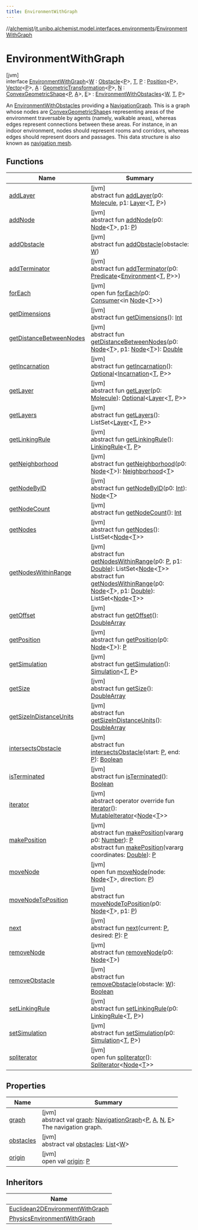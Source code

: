 ```yaml
---
title: EnvironmentWithGraph
---
```

//[alchemist](../../../index.html)/[it.unibo.alchemist.model.interfaces.environments](../index.html)/[EnvironmentWithGraph](index.html)



# EnvironmentWithGraph



[jvm]\
interface [EnvironmentWithGraph](index.html)<[W](index.html) : [Obstacle](../../it.unibo.alchemist.model.interfaces/-obstacle/index.html)<[P](index.html)>, [T](index.html), [P](index.html) : [Position](../../it.unibo.alchemist.model.interfaces/-position/index.html)<[P](index.html)>, [Vector](../../it.unibo.alchemist.model.interfaces.geometry/-vector/index.html)<[P](index.html)>, [A](index.html) : [GeometricTransformation](../../it.unibo.alchemist.model.interfaces.geometry/-geometric-transformation/index.html)<[P](index.html)>, [N](index.html) : [ConvexGeometricShape](../../it.unibo.alchemist.model.interfaces.geometry/-convex-geometric-shape/index.html)<[P](index.html), [A](index.html)>, [E](index.html)> : [EnvironmentWithObstacles](../../it.unibo.alchemist.model.interfaces/-environment-with-obstacles/index.html)<[W](index.html), [T](index.html), [P](index.html)> 

An [EnvironmentWithObstacles](../../it.unibo.alchemist.model.interfaces/-environment-with-obstacles/index.html) providing a [NavigationGraph](../../it.unibo.alchemist.model.interfaces.geometry.euclidean2d.graph/-navigation-graph/index.html). This is a graph whose nodes are [ConvexGeometricShape](../../it.unibo.alchemist.model.interfaces.geometry/-convex-geometric-shape/index.html)s representing areas of the environment traversable by agents (namely, walkable areas), whereas edges represent connections between these areas. For instance, in an indoor environment, nodes should represent rooms and corridors, whereas edges should represent doors and passages. This data structure is also known as [navigation mesh](https://en.wikipedia.org/wiki/Navigation_mesh).



## Functions


| Name | Summary |
|---|---|
| [addLayer](../-physics-environment-with-graph/index.html#126323689%2FFunctions%2F-134779887) | [jvm]<br>abstract fun [addLayer](../-physics-environment-with-graph/index.html#126323689%2FFunctions%2F-134779887)(p0: [Molecule](../../it.unibo.alchemist.model.interfaces/-molecule/index.html), p1: [Layer](../../it.unibo.alchemist.model.interfaces/-layer/index.html)<[T](index.html), [P](index.html)>) |
| [addNode](../-physics-environment-with-graph/index.html#-197770120%2FFunctions%2F-134779887) | [jvm]<br>abstract fun [addNode](../-physics-environment-with-graph/index.html#-197770120%2FFunctions%2F-134779887)(p0: [Node](../../it.unibo.alchemist.model.interfaces/-node/index.html)<[T](index.html)>, p1: [P](index.html)) |
| [addObstacle](../../it.unibo.alchemist.model.interfaces/-environment-with-obstacles/add-obstacle.html) | [jvm]<br>abstract fun [addObstacle](../../it.unibo.alchemist.model.interfaces/-environment-with-obstacles/add-obstacle.html)(obstacle: [W](index.html)) |
| [addTerminator](../-physics-environment-with-graph/index.html#-638290442%2FFunctions%2F-134779887) | [jvm]<br>abstract fun [addTerminator](../-physics-environment-with-graph/index.html#-638290442%2FFunctions%2F-134779887)(p0: [Predicate](https://docs.oracle.com/javase/8/docs/api/java/util/function/Predicate.html)<[Environment](../../it.unibo.alchemist.model.interfaces/-environment/index.html)<[T](index.html), [P](index.html)>>) |
| [forEach](../../it.unibo.alchemist.model.implementations.neighborhoods/-simple-neighborhood/index.html#1379299152%2FFunctions%2F-134779887) | [jvm]<br>open fun [forEach](../../it.unibo.alchemist.model.implementations.neighborhoods/-simple-neighborhood/index.html#1379299152%2FFunctions%2F-134779887)(p0: [Consumer](https://docs.oracle.com/javase/8/docs/api/java/util/function/Consumer.html)<in [Node](../../it.unibo.alchemist.model.interfaces/-node/index.html)<[T](index.html)>>) |
| [getDimensions](../../it.unibo.alchemist.model.interfaces/-environment/get-dimensions.html) | [jvm]<br>abstract fun [getDimensions](../../it.unibo.alchemist.model.interfaces/-environment/get-dimensions.html)(): [Int](https://kotlinlang.org/api/latest/jvm/stdlib/kotlin/-int/index.html) |
| [getDistanceBetweenNodes](../-physics-environment-with-graph/index.html#1545521498%2FFunctions%2F-134779887) | [jvm]<br>abstract fun [getDistanceBetweenNodes](../-physics-environment-with-graph/index.html#1545521498%2FFunctions%2F-134779887)(p0: [Node](../../it.unibo.alchemist.model.interfaces/-node/index.html)<[T](index.html)>, p1: [Node](../../it.unibo.alchemist.model.interfaces/-node/index.html)<[T](index.html)>): [Double](https://kotlinlang.org/api/latest/jvm/stdlib/kotlin/-double/index.html) |
| [getIncarnation](../../it.unibo.alchemist.model.interfaces/-environment/get-incarnation.html) | [jvm]<br>abstract fun [getIncarnation](../../it.unibo.alchemist.model.interfaces/-environment/get-incarnation.html)(): [Optional](https://docs.oracle.com/javase/8/docs/api/java/util/Optional.html)<[Incarnation](../../it.unibo.alchemist.model.interfaces/-incarnation/index.html)<[T](index.html), [P](index.html)>> |
| [getLayer](../-physics-environment-with-graph/index.html#-1122345695%2FFunctions%2F-134779887) | [jvm]<br>abstract fun [getLayer](../-physics-environment-with-graph/index.html#-1122345695%2FFunctions%2F-134779887)(p0: [Molecule](../../it.unibo.alchemist.model.interfaces/-molecule/index.html)): [Optional](https://docs.oracle.com/javase/8/docs/api/java/util/Optional.html)<[Layer](../../it.unibo.alchemist.model.interfaces/-layer/index.html)<[T](index.html), [P](index.html)>> |
| [getLayers](../../it.unibo.alchemist.model.interfaces/-environment/get-layers.html) | [jvm]<br>abstract fun [getLayers](../../it.unibo.alchemist.model.interfaces/-environment/get-layers.html)(): ListSet<[Layer](../../it.unibo.alchemist.model.interfaces/-layer/index.html)<[T](index.html), [P](index.html)>> |
| [getLinkingRule](../../it.unibo.alchemist.model.interfaces/-environment/get-linking-rule.html) | [jvm]<br>abstract fun [getLinkingRule](../../it.unibo.alchemist.model.interfaces/-environment/get-linking-rule.html)(): [LinkingRule](../../it.unibo.alchemist.model.interfaces/-linking-rule/index.html)<[T](index.html), [P](index.html)> |
| [getNeighborhood](../-physics-environment-with-graph/index.html#-85790470%2FFunctions%2F-134779887) | [jvm]<br>abstract fun [getNeighborhood](../-physics-environment-with-graph/index.html#-85790470%2FFunctions%2F-134779887)(p0: [Node](../../it.unibo.alchemist.model.interfaces/-node/index.html)<[T](index.html)>): [Neighborhood](../../it.unibo.alchemist.model.interfaces/-neighborhood/index.html)<[T](index.html)> |
| [getNodeByID](../-physics-environment-with-graph/index.html#-133466387%2FFunctions%2F-134779887) | [jvm]<br>abstract fun [getNodeByID](../-physics-environment-with-graph/index.html#-133466387%2FFunctions%2F-134779887)(p0: [Int](https://kotlinlang.org/api/latest/jvm/stdlib/kotlin/-int/index.html)): [Node](../../it.unibo.alchemist.model.interfaces/-node/index.html)<[T](index.html)> |
| [getNodeCount](../../it.unibo.alchemist.model.interfaces/-environment/get-node-count.html) | [jvm]<br>abstract fun [getNodeCount](../../it.unibo.alchemist.model.interfaces/-environment/get-node-count.html)(): [Int](https://kotlinlang.org/api/latest/jvm/stdlib/kotlin/-int/index.html) |
| [getNodes](../../it.unibo.alchemist.model.interfaces/-environment/get-nodes.html) | [jvm]<br>abstract fun [getNodes](../../it.unibo.alchemist.model.interfaces/-environment/get-nodes.html)(): ListSet<[Node](../../it.unibo.alchemist.model.interfaces/-node/index.html)<[T](index.html)>> |
| [getNodesWithinRange](../-physics-environment-with-graph/index.html#634323809%2FFunctions%2F-134779887) | [jvm]<br>abstract fun [getNodesWithinRange](../-physics-environment-with-graph/index.html#634323809%2FFunctions%2F-134779887)(p0: [P](index.html), p1: [Double](https://kotlinlang.org/api/latest/jvm/stdlib/kotlin/-double/index.html)): ListSet<[Node](../../it.unibo.alchemist.model.interfaces/-node/index.html)<[T](index.html)>><br>abstract fun [getNodesWithinRange](../-physics-environment-with-graph/index.html#-1612566862%2FFunctions%2F-134779887)(p0: [Node](../../it.unibo.alchemist.model.interfaces/-node/index.html)<[T](index.html)>, p1: [Double](https://kotlinlang.org/api/latest/jvm/stdlib/kotlin/-double/index.html)): ListSet<[Node](../../it.unibo.alchemist.model.interfaces/-node/index.html)<[T](index.html)>> |
| [getOffset](../../it.unibo.alchemist.model.interfaces/-environment/get-offset.html) | [jvm]<br>abstract fun [getOffset](../../it.unibo.alchemist.model.interfaces/-environment/get-offset.html)(): [DoubleArray](https://kotlinlang.org/api/latest/jvm/stdlib/kotlin/-double-array/index.html) |
| [getPosition](../-physics-environment-with-graph/index.html#1369612629%2FFunctions%2F-134779887) | [jvm]<br>abstract fun [getPosition](../-physics-environment-with-graph/index.html#1369612629%2FFunctions%2F-134779887)(p0: [Node](../../it.unibo.alchemist.model.interfaces/-node/index.html)<[T](index.html)>): [P](index.html) |
| [getSimulation](../../it.unibo.alchemist.model.interfaces/-environment/get-simulation.html) | [jvm]<br>abstract fun [getSimulation](../../it.unibo.alchemist.model.interfaces/-environment/get-simulation.html)(): [Simulation](../../it.unibo.alchemist.core.interfaces/-simulation/index.html)<[T](index.html), [P](index.html)> |
| [getSize](../../it.unibo.alchemist.model.interfaces/-environment/get-size.html) | [jvm]<br>abstract fun [getSize](../../it.unibo.alchemist.model.interfaces/-environment/get-size.html)(): [DoubleArray](https://kotlinlang.org/api/latest/jvm/stdlib/kotlin/-double-array/index.html) |
| [getSizeInDistanceUnits](../../it.unibo.alchemist.model.interfaces/-environment/get-size-in-distance-units.html) | [jvm]<br>abstract fun [getSizeInDistanceUnits](../../it.unibo.alchemist.model.interfaces/-environment/get-size-in-distance-units.html)(): [DoubleArray](https://kotlinlang.org/api/latest/jvm/stdlib/kotlin/-double-array/index.html) |
| [intersectsObstacle](../../it.unibo.alchemist.model.interfaces/-environment-with-obstacles/intersects-obstacle.html) | [jvm]<br>abstract fun [intersectsObstacle](../../it.unibo.alchemist.model.interfaces/-environment-with-obstacles/intersects-obstacle.html)(start: [P](index.html), end: [P](index.html)): [Boolean](https://kotlinlang.org/api/latest/jvm/stdlib/kotlin/-boolean/index.html) |
| [isTerminated](../../it.unibo.alchemist.model.interfaces/-environment/is-terminated.html) | [jvm]<br>abstract fun [isTerminated](../../it.unibo.alchemist.model.interfaces/-environment/is-terminated.html)(): [Boolean](https://kotlinlang.org/api/latest/jvm/stdlib/kotlin/-boolean/index.html) |
| [iterator](../../it.unibo.alchemist.model.interfaces.nodes/-node-with-shape/index.html#-1651023311%2FFunctions%2F-134779887) | [jvm]<br>abstract operator override fun [iterator](../../it.unibo.alchemist.model.interfaces.nodes/-node-with-shape/index.html#-1651023311%2FFunctions%2F-134779887)(): [MutableIterator](https://kotlinlang.org/api/latest/jvm/stdlib/kotlin.collections/-mutable-iterator/index.html)<[Node](../../it.unibo.alchemist.model.interfaces/-node/index.html)<[T](index.html)>> |
| [makePosition](../-physics-environment-with-graph/index.html#1042884226%2FFunctions%2F-134779887) | [jvm]<br>abstract fun [makePosition](../-physics-environment-with-graph/index.html#1042884226%2FFunctions%2F-134779887)(vararg p0: [Number](https://kotlinlang.org/api/latest/jvm/stdlib/kotlin/-number/index.html)): [P](index.html)<br>abstract fun [makePosition](../../it.unibo.alchemist.model.interfaces/-euclidean-environment/make-position.html)(vararg coordinates: [Double](https://kotlinlang.org/api/latest/jvm/stdlib/kotlin/-double/index.html)): [P](index.html) |
| [moveNode](../../it.unibo.alchemist.model.interfaces/-euclidean-environment/move-node.html) | [jvm]<br>open fun [moveNode](../../it.unibo.alchemist.model.interfaces/-euclidean-environment/move-node.html)(node: [Node](../../it.unibo.alchemist.model.interfaces/-node/index.html)<[T](index.html)>, direction: [P](index.html)) |
| [moveNodeToPosition](../-physics-environment-with-graph/index.html#-302891260%2FFunctions%2F-134779887) | [jvm]<br>abstract fun [moveNodeToPosition](../-physics-environment-with-graph/index.html#-302891260%2FFunctions%2F-134779887)(p0: [Node](../../it.unibo.alchemist.model.interfaces/-node/index.html)<[T](index.html)>, p1: [P](index.html)) |
| [next](../../it.unibo.alchemist.model.interfaces/-environment-with-obstacles/next.html) | [jvm]<br>abstract fun [next](../../it.unibo.alchemist.model.interfaces/-environment-with-obstacles/next.html)(current: [P](index.html), desired: [P](index.html)): [P](index.html) |
| [removeNode](../-physics-environment-with-graph/index.html#-306697004%2FFunctions%2F-134779887) | [jvm]<br>abstract fun [removeNode](../-physics-environment-with-graph/index.html#-306697004%2FFunctions%2F-134779887)(p0: [Node](../../it.unibo.alchemist.model.interfaces/-node/index.html)<[T](index.html)>) |
| [removeObstacle](../../it.unibo.alchemist.model.interfaces/-environment-with-obstacles/remove-obstacle.html) | [jvm]<br>abstract fun [removeObstacle](../../it.unibo.alchemist.model.interfaces/-environment-with-obstacles/remove-obstacle.html)(obstacle: [W](index.html)): [Boolean](https://kotlinlang.org/api/latest/jvm/stdlib/kotlin/-boolean/index.html) |
| [setLinkingRule](../-physics-environment-with-graph/index.html#-1005317528%2FFunctions%2F-134779887) | [jvm]<br>abstract fun [setLinkingRule](../-physics-environment-with-graph/index.html#-1005317528%2FFunctions%2F-134779887)(p0: [LinkingRule](../../it.unibo.alchemist.model.interfaces/-linking-rule/index.html)<[T](index.html), [P](index.html)>) |
| [setSimulation](../-physics-environment-with-graph/index.html#1147788016%2FFunctions%2F-134779887) | [jvm]<br>abstract fun [setSimulation](../-physics-environment-with-graph/index.html#1147788016%2FFunctions%2F-134779887)(p0: [Simulation](../../it.unibo.alchemist.core.interfaces/-simulation/index.html)<[T](index.html), [P](index.html)>) |
| [spliterator](../../it.unibo.alchemist.loader.deployments/-close-to-g-p-s-trace/index.html#-1387152138%2FFunctions%2F-134779887) | [jvm]<br>open fun [spliterator](../../it.unibo.alchemist.loader.deployments/-close-to-g-p-s-trace/index.html#-1387152138%2FFunctions%2F-134779887)(): [Spliterator](https://docs.oracle.com/javase/8/docs/api/java/util/Spliterator.html)<[Node](../../it.unibo.alchemist.model.interfaces/-node/index.html)<[T](index.html)>> |


## Properties


| Name | Summary |
|---|---|
| [graph](graph.html) | [jvm]<br>abstract val [graph](graph.html): [NavigationGraph](../../it.unibo.alchemist.model.interfaces.geometry.euclidean2d.graph/-navigation-graph/index.html)<[P](index.html), [A](index.html), [N](index.html), [E](index.html)><br>The navigation graph. |
| [obstacles](index.html#862618179%2FProperties%2F-134779887) | [jvm]<br>abstract val [obstacles](index.html#862618179%2FProperties%2F-134779887): [List](https://kotlinlang.org/api/latest/jvm/stdlib/kotlin.collections/-list/index.html)<[W](index.html)> |
| [origin](index.html#-826370611%2FProperties%2F-134779887) | [jvm]<br>open val [origin](index.html#-826370611%2FProperties%2F-134779887): [P](index.html) |


## Inheritors


| Name |
|---|
| [Euclidean2DEnvironmentWithGraph](../-euclidean2-d-environment-with-graph/index.html) |
| [PhysicsEnvironmentWithGraph](../-physics-environment-with-graph/index.html) |

